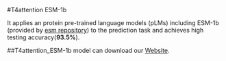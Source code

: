 #T4attention ESM-1b

It applies an protein pre-trained language models (pLMs) including ESM-1b (provided by [esm repository](https://github.com/facebookresearch/esm)) to the prediction task and achieves high testing accuracy(**93.5%**).

##T4attention_ESM-1b model can download our [Website](https://bis.zju.edu.cn/T4SEpp).
